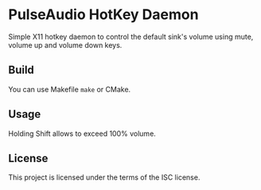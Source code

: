 # PulseAudio HotKey Daemon

Simple X11 hotkey daemon to control the default sink's volume using mute, volume up and volume down keys.

## Build
You can use Makefile `make` or CMake.

## Usage
Holding Shift allows to exceed 100% volume.

## License
This project is licensed under the terms of the ISC license.
